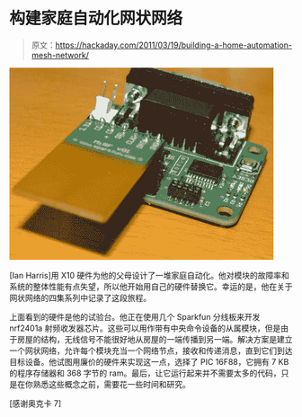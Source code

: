 # 构建家庭自动化网状网络

> 原文：<https://hackaday.com/2011/03/19/building-a-home-automation-mesh-network/>

![](img/c753d8e3e2714481ce1c1a4fcd24c2f7.png "building-a-mesh-network")

[Ian Harris]用 X10 硬件为他的父母设计了一堆家庭自动化。他对模块的故障率和系统的整体性能有点失望，所以他开始用自己的硬件替换它。幸运的是，他在关于网状网络的四集系列中记录了这段旅程。

上面看到的硬件是他的试验台。他正在使用几个 Sparkfun 分线板来开发 nrf2401a 射频收发器芯片。这些可以用作带有中央命令设备的从属模块，但是由于房屋的结构，无线信号不能很好地从房屋的一端传播到另一端。解决方案是建立一个网状网络，允许每个模块充当一个网络节点，接收和传递消息，直到它们到达目标设备。他试图用廉价的硬件来实现这一点，选择了 PIC 16F88，它拥有 7 KB 的程序存储器和 368 字节的 ram。最后，让它运行起来并不需要太多的代码，只是在你熟悉这些概念之前，需要花一些时间和研究。

[感谢奥克卡 7]